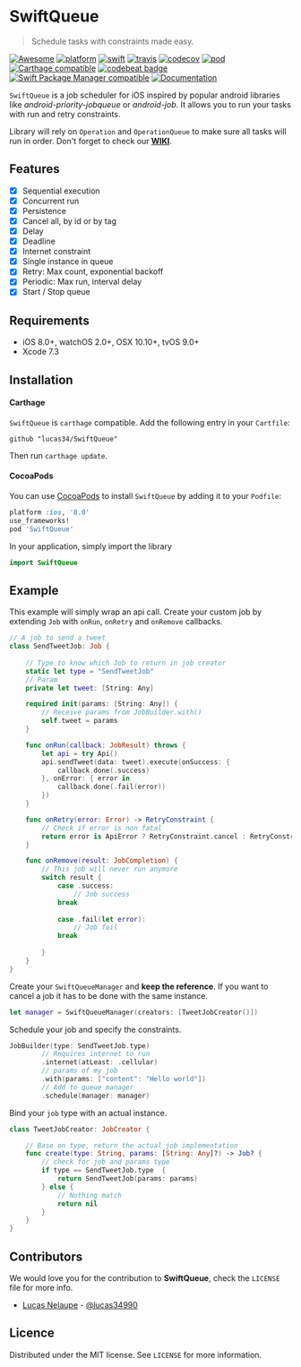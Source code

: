 # SwiftQueue
> Schedule tasks with constraints made easy.

[![Awesome](https://cdn.rawgit.com/sindresorhus/awesome/d7305f38d29fed78fa85652e3a63e154dd8e8829/media/badge.svg)](https://github.com/sindresorhus/awesome)
[![platform](https://img.shields.io/cocoapods/p/SwiftQueue.svg)](https://cocoapods.org/pods/SwiftQueue)
[![swift](https://img.shields.io/badge/Swift-3.0%20%7C%203.2%20%7C%204.0-orange.svg)](https://swift.org)
[![travis](https://travis-ci.org/lucas34/SwiftQueue.svg?branch=master)](https://travis-ci.org/lucas34/SwiftQueue)
[![codecov](https://codecov.io/gh/lucas34/SwiftQueue/branch/master/graph/badge.svg)](https://codecov.io/gh/lucas34/SwiftQueue)
[![pod](https://img.shields.io/cocoapods/v/SwiftQueue.svg?style=flat)](https://cocoapods.org/pods/SwiftQueue)
[![Carthage compatible](https://img.shields.io/badge/Carthage-compatible-4BC51D.svg?style=flat)](https://github.com/Carthage/Carthage)
[![codebeat badge](https://codebeat.co/badges/3d446d9e-3e7a-435c-85fc-aa626d4f7652)](https://codebeat.co/projects/github-com-lucas34-swiftqueue-master)
[![Swift Package Manager compatible](https://img.shields.io/badge/Swift%20Package%20Manager-compatible-brightgreen.svg)](https://github.com/apple/swift-package-manager)
[![Documentation](https://lucas34.github.io/SwiftQueue/badge.svg)](https://lucas34.github.io/SwiftQueue)

`SwiftQueue` is a job scheduler for iOS inspired by popular android libraries like *android-priority-jobqueue* or *android-job*. It allows you to run your tasks with run and retry constraints. 

Library will rely on `Operation` and `OperationQueue` to make sure all tasks will run in order. Don't forget to check our [**WIKI**](https://github.com/lucas34/SwiftQueue/wiki). 

## Features

- [x] Sequential execution
- [x] Concurrent run
- [x] Persistence
- [x] Cancel all, by id or by tag
- [x] Delay
- [x] Deadline
- [x] Internet constraint
- [x] Single instance in queue
- [x] Retry: Max count, exponential backoff
- [x] Periodic: Max run, interval delay
- [x] Start / Stop queue

## Requirements

- iOS 8.0+, watchOS 2.0+, OSX 10.10+, tvOS 9.0+
- Xcode 7.3

## Installation

#### Carthage
`SwiftQueue` is `carthage` compatible. Add the following entry in your `Cartfile`:

```
github "lucas34/SwiftQueue"
```

Then run `carthage update`.

#### CocoaPods
You can use [CocoaPods](https://cocoapods.org/pods/SwiftQueue) to install `SwiftQueue` by adding it to your `Podfile`:

```ruby
platform :ios, '8.0'
use_frameworks!
pod 'SwiftQueue'
```

In your application, simply import the library

``` swift
import SwiftQueue
```
## Example
This example will simply wrap an api call. Create your custom job by extending `Job` with `onRun`, `onRetry` and `onRemove` callbacks.

```swift
// A job to send a tweet
class SendTweetJob: Job {
    
    // Type to know which Job to return in job creator
    static let type = "SendTweetJob"
    // Param
    private let tweet: [String: Any]

    required init(params: [String: Any]) {
        // Receive params from JobBuilder.with()
        self.tweet = params
    }

    func onRun(callback: JobResult) throws {
        let api = try Api()
        api.sendTweet(data: tweet).execute(onSuccess: {
            callback.done(.success)
        }, onError: { error in
            callback.done(.fail(error))
        })
    }

    func onRetry(error: Error) -> RetryConstraint {
        // Check if error is non fatal
        return error is ApiError ? RetryConstraint.cancel : RetryConstraint.retry(delay: 0) // immediate retry
    }

    func onRemove(result: JobCompletion) {
        // This job will never run anymore  
        switch result {
            case .success:
                // Job success
            break
            
            case .fail(let error):
                // Job fail
            break
       
        }
    }
}
```

Create your `SwiftQueueManager` and **keep the reference**. If you want to cancel a job it has to be done with the same instance.

```swift
let manager = SwiftQueueManager(creators: [TweetJobCreator()])
```

Schedule your job and specify the constraints.

```swift
JobBuilder(type: SendTweetJob.type)
        // Requires internet to run
        .internet(atLeast: .cellular)
        // params of my job
        .with(params: ["content": "Hello world"])
        // Add to queue manager
        .schedule(manager: manager)
```

Bind your `job` type with an actual instance.

```swift
class TweetJobCreator: JobCreator {

    // Base on type, return the actual job implementation
    func create(type: String, params: [String: Any]?) -> Job? {
        // check for job and params type
        if type == SendTweetJob.type  {
            return SendTweetJob(params: params)
        } else {
            // Nothing match
            return nil
        }
    }
}
```

## Contributors

We would love you for the contribution to **SwiftQueue**, check the ``LICENSE`` file for more info.

* [Lucas Nelaupe](http://www.lucas-nelaupe.fr/) - [@lucas34990](https://twitter.com/lucas34990)

## Licence

Distributed under the MIT license. See ``LICENSE`` for more information.
